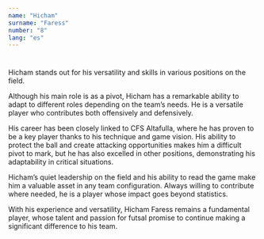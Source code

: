 ```yaml
---
name: "Hicham"
surname: "Faress"
number: "8"
lang: "es"
---
```


#

Hicham stands out for his versatility and skills in various positions on the field.

Although his main role is as a pivot, Hicham has a remarkable ability to adapt to different roles depending on the team’s needs. He is a versatile player who contributes both offensively and defensively.

His career has been closely linked to CFS Altafulla, where he has proven to be a key player thanks to his technique and game vision. His ability to protect the ball and create attacking opportunities makes him a difficult pivot to mark, but he has also excelled in other positions, demonstrating his adaptability in critical situations.

Hicham’s quiet leadership on the field and his ability to read the game make him a valuable asset in any team configuration. Always willing to contribute where needed, he is a player whose impact goes beyond statistics.

With his experience and versatility, Hicham Faress remains a fundamental player, whose talent and passion for futsal promise to continue making a significant difference to his team.
